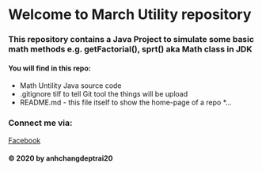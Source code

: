# Welcome to March Utility repository
### This repository contains a Java Project to simulate some basic math methods e.g. getFactorial(), sprt() aka Math class in JDK

#### You will find in this repo:
* Math Untility Java source code
* .gitignore tilf to tell Git tool the things will be upload
* README.md - this file itself to show the home-page of a repo
*...

### Connect me via:
[Facebook](https://www.facebook.com/anhchang.deptrai.1st)

#### © 2020 by anhchangdeptrai20